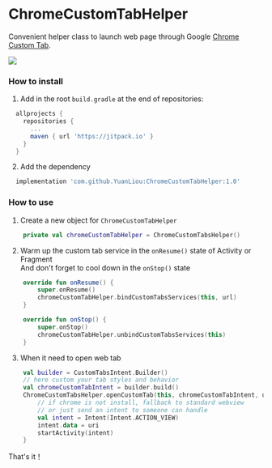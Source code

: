 # ChromeCustomTabHelper
Convenient helper class to launch web page through Google [Chrome Custom Tab](https://developer.chrome.com/multidevice/android/customtabs).

[![](https://jitpack.io/v/YuanLiou/ChromeCustomTabHelper.svg)](https://jitpack.io/#YuanLiou/ChromeCustomTabHelper)

### How to install

1. Add in the root `build.gradle` at the end of repositories:
```groovy
  allprojects {
    repositories {
      ...
      maven { url 'https://jitpack.io' }
    }
  }
```

2. Add the dependency
```groovy
  implementation 'com.github.YuanLiou:ChromeCustomTabHelper:1.0'
```

### How to use

1. Create a new object for `ChromeCustomTabHelper`
```kotlin
    private val chromeCustomTabHelper = ChromeCustomTabsHelper() 
```

2. Warm up the custom tab service in the `onResume()` state of Activity or Fragment <br/>
   And don't forget to cool down in the `onStop()` state
```kotlin
    override fun onResume() {
        super.onResume()
        chromeCustomTabHelper.bindCustomTabsServices(this, url)
    }

    override fun onStop() {
        super.onStop()
        chromeCustomTabHelper.unbindCustomTabsServices(this)
    }
```

3. When it need to open web tab
```kotlin
    val builder = CustomTabsIntent.Builder()
    // here custom your tab styles and behavior
    val chromeCustomTabIntent = builder.build()
    ChromeCustomTabsHelper.openCustomTab(this, chromeCustomTabIntent, uri) { activity, uri ->
        // if chrome is not install, fallback to standard webview 
        // or just send an intent to someone can handle
        val intent = Intent(Intent.ACTION_VIEW)
        intent.data = uri
        startActivity(intent)
    }
```

That's it！









